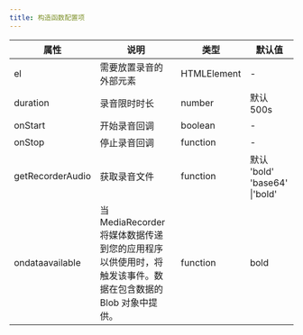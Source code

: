 ```yaml
---
title: 构造函数配置项
---
```


| 属性             | 说明                                                                                                      | 类型        | 默认值                        |
| ---------------- | --------------------------------------------------------------------------------------------------------- | ----------- | ----------------------------- |
| el               | 需要放置录音的外部元素                                                                                    | HTMLElement | -                             |
| duration         | 录音限时时长                                                                                              | number      | 默认 500s                     |
| onStart          | 开始录音回调                                                                                              | boolean     | -                             |
| onStop           | 停止录音回调                                                                                              | function    | -                             |
| getRecorderAudio | 获取录音文件                                                                                              | function    | 默认 'bold' 'base64' \|'bold' |
| ondataavailable  | 当 MediaRecorder 将媒体数据传递到您的应用程序以供使用时，将触发该事件。数据在包含数据的 Blob 对象中提供。 | function    | bold                          |
